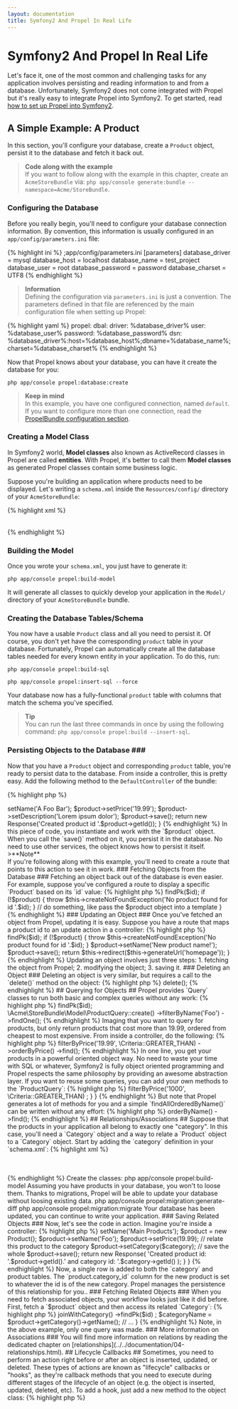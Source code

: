 ```yaml
---
layout: documentation
title: Symfony2 And Propel In Real Life
---
```


# Symfony2 And Propel In Real Life #

Let's face it, one of the most common and challenging tasks for any application involves persisting and reading
information to and from a database. Unfortunately, Symfony2 does not come integrated with Propel but it's really
easy to integrate Propel into Symfony2. To get started, read [how to set up Propel into Symfony2](working-with-symfony2.html#installation).

## A Simple Example: A Product ##

In this section, you'll configure your database, create a `Product` object, persist it to the database and fetch it back out.

>**Code along with the example**<br />If you want to follow along with the example in this chapter, create an `AcmeStoreBundle` via: `php app/console generate:bundle --namespace=Acme/StoreBundle`.

### Configuring the Database ###

Before you really begin, you'll need to configure your database connection information.
By convention, this information is usually configured in an `app/config/parameters.ini` file:

{% highlight ini %}
;app/config/parameters.ini
[parameters]
    database_driver   = mysql
    database_host     = localhost
    database_name     = test_project
    database_user     = root
    database_password = password
    database_charset  = UTF8
{% endhighlight %}

>**Information**<br />Defining the configuration via `parameters.ini` is just a convention. The parameters defined in that file are referenced by the main configuration file when setting up Propel:

{% highlight yaml %}
propel:
    dbal:
        driver:     %database_driver%
        user:       %database_user%
        password:   %database_password%
        dsn:        %database_driver%:host=%database_host%;dbname=%database_name%;charset=%database_charset%
{% endhighlight %}

Now that Propel knows about your database, you can have it create the database for you:

    php app/console propel:database:create

>**Keep in mind**<br />In this example, you have one configured connection, named `default`. If you want to configure more than one connection, read the [PropelBundle configuration section](working-with-symfony2.html#project_configuration).

### Creating a Model Class ###

In Symfony2 world, **Model classes** also known as ActiveRecord classes in Propel are called **entities**.
With Propel, it's better to call them **Model classes** as generated Propel classes contain some business logic.

Suppose you're building an application where products need to be displayed. Let's writing a `schema.xml` inside
the `Resources/config/` directory of your `AcmeStoreBundle`:

{% highlight xml %}
<?xml version="1.0" encoding="UTF-8"?>
<database name="default" namespace="Acme\StoreBundle\Model" defaultIdMethod="native">
    <table name="product">
        <column name="id" type="integer" required="true" primaryKey="true" autoIncrement="true" />
        <column name="name" type="varchar" primaryString="1" size="100" />
        <column name="price" type="decimal" />
        <column name="description" type="longvarchar" />
    </table>
</database>
{% endhighlight %}

### Building the Model ###

Once you wrote your `schema.xml`, you just have to generate it:

    php app/console propel:build-model

It will generate all classes to quickly develop your application in the `Model/` directory of your `AcmeStoreBundle` bundle.

### Creating the Database Tables/Schema ###

You now have a usable `Product` class and all you need to persist it. Of course, you don't yet have the corresponding
`product` table in your database.
Fortunately, Propel can automatically create all the database tables needed for every known entity in your application.
To do this, run:

    php app/console propel:build-sql

    php app/console propel:insert-sql --force


Your database now has a fully-functional `product` table with columns that match the schema you've specified.

>**Tip**<br />You can run the last three commands in once by using the following command: `php app/console propel:build --insert-sql`.

### Persisting Objects to the Database ###

Now that you have a `Product` object and corresponding `product` table, you're ready to persist data to the database.
From inside a controller, this is pretty easy. Add the following method to the `DefaultController` of the bundle:

{% highlight php %}
<?php
// src/Acme/StoreBundle/Controller/DefaultController.php
use Acme\StoreBundle\Model\Product;
use Symfony\Component\HttpFoundation\Response;
// ...

public function createAction()
{
    $product = new Product();
    $product->setName('A Foo Bar');
    $product->setPrice('19.99');
    $product->setDescription('Lorem ipsum dolor');

    $product->save();

    return new Response('Created product id '.$product->getId());
}
{% endhighlight %}

In this piece of code, you instantiate and work with the `$product` object. When you call the `save()` method on it, you persist
it in the database. No need to use other services, the object knows how to persist it itself.

>**Note**<br />If you're following along with this example, you'll need to create a route that points to this action to see it in work.

### Fetching Objects from the Database ###

Fetching an object back out of the database is even easier. For example, suppose you've configured a route to display
a specific `Product` based on its `id` value:

{% highlight php %}
<?php

use Acme\StoreBundle\Model\ProductQuery;

public function showAction($id)
{
    $product = ProductQuery::create()
        ->findPk($id);

    if (!$product) {
        throw $this->createNotFoundException('No product found for id '.$id);
    }

    // do something, like pass the $product object into a template
}
{% endhighlight %}

### Updating an Object ###

Once you've fetched an object from Propel, updating it is easy. Suppose you have a route that maps a product id
to an update action in a controller:

{% highlight php %}
<?php

use Acme\StoreBundle\Model\ProductQuery;

public function updateAction($id)
{
    $product = ProductQuery::create()
        ->findPk($id);

    if (!$product) {
        throw $this->createNotFoundException('No product found for id '.$id);
    }

    $product->setName('New product name!');
    $product->save();

    return $this->redirect($this->generateUrl('homepage'));
}
{% endhighlight %}

Updating an object involves just three steps:

1. fetching the object from Propel;
2. modifying the object;
3. saving it.

### Deleting an Object ###

Deleting an object is very similar, but requires a call to the `delete()` method on the object:

{% highlight php %}
<?php

$product->delete();
{% endhighlight %}


## Querying for Objects ##

Propel provides `Query` classes to run both basic and complex queries without any work:

{% highlight php %}
<?php

\Acme\StoreBundle\Model\ProductQuery::create()->findPk($id);

\Acme\StoreBundle\Model\ProductQuery::create()
    ->filterByName('Foo')
    ->findOne();
{% endhighlight %}

Imaging that you want to query for products, but only return products that cost more than 19.99,
ordered from cheapest to most expensive. From inside a controller, do the following:

{% highlight php %}
<?php

$products = \Acme\StoreBundle\Model\ProductQuery::create()
    ->filterByPrice('19.99', \Criteria::GREATER_THAN)
    ->orderByPrice()
    ->find();
{% endhighlight %}

In one line, you get your products in a powerful oriented object way.
No need to waste your time with SQL or whatever, Symfony2 is fully object oriented programming and Propel
respects the same philosophy by providing an awesome abstraction layer.

If you want to reuse some queries, you can add your own methods to the `ProductQuery`:

{% highlight php %}
<?php
// src/Acme/StoreBundle/Model/ProductQuery.php

class ProductQuery extends BaseProductQuery
{
    public function filterByExpensivePrice()
    {
        return $this
            ->filterByPrice('1000', \Criteria::GREATER_THAN)
            ;
    }
}
{% endhighlight %}

But note that Propel generates a lot of methods for you and a simple `findAllOrderedByName()` can be written without
any effort:

{% highlight php %}
<?php

\Acme\StoreBundle\Model\ProductQuery::create()
    ->orderByName()
    ->find();
{% endhighlight %}


## Relationships/Associations ##

Suppose that the products in your application all belong to exactly one "category". In this case,
you'll need a `Category` object and a way to relate a `Product` object to a `Category` object.

Start by adding the `category` definition in your `schema.xml`:

{% highlight xml %}
<database name="default" namespace="Acme\StoreBundle\Model" defaultIdMethod="native">
    <table name="product">
        <column name="id" type="integer" required="true" primaryKey="true" autoIncrement="true" />
        <column name="name" type="varchar" primaryString="1" size="100" />
        <column name="price" type="decimal" />
        <column name="description" type="longvarchar" />

        <column name="category_id" type="integer" />
        <foreign-key foreignTable="category">
            <reference local="category_id" foreign="id" />
        </foreign-key>
    </table>

    <table name="category">
        <column name="id" type="integer" required="true" primaryKey="true" autoIncrement="true" />
        <column name="name" type="varchar" primaryString="1" size="100" />
   </table>
</database>
{% endhighlight %}

Create the classes:

    php app/console propel:build-model

Assuming you have products in your database, you won't to loose them. Thanks to migrations, Propel will
be able to update your database without loosing existing data.

    php app/console propel:migration:generate-diff

    php app/console propel:migration:migrate

Your database has been updated, you can continue to write your application.

### Saving Related Objects ###

Now, let's see the code in action. Imagine you're inside a controller:

{% highlight php %}
<?php
// ...
use Acme\StoreBundle\Model\Category;
use Acme\StoreBundle\Model\Product;
use Symfony\Component\HttpFoundation\Response;
// ...

class DefaultController extends Controller
{
    public function createProductAction()
    {
        $category = new Category();
        $category->setName('Main Products');

        $product = new Product();
        $product->setName('Foo');
        $product->setPrice(19.99);
        // relate this product to the category
        $product->setCategory($category);

        // save the whole
        $product->save();

        return new Response(
            'Created product id: '.$product->getId().' and category id: '.$category->getId()
        );
    }
}
{% endhighlight %}

Now, a single row is added to both the `category` and product tables. The `product.category_id` column for the
new product is set to whatever the id is of the new category. Propel manages the persistence of this relationship for you..

### Fetching Related Objects ###

When you need to fetch associated objects, your workflow looks just like it did before.
First, fetch a `$product` object and then access its related `Category`:

{% highlight php %}
<?php
// ...
use Acme\StoreBundle\Model\ProductQuery;

public function showAction($id)
{
    $product = ProductQuery::create()
        ->joinWithCategory()
        ->findPk($id)
        ;

    $categoryName = $product->getCategory()->getName();

    // ...
}
{% endhighlight %}

Note, in the above example, only one query was made.


### More information on Associations ###

You will find more information on relations by reading the dedicated chapter on [relationships](../../documentation/04-relationships.html).


## Lifecycle Callbacks ##

Sometimes, you need to perform an action right before or after an object is inserted, updated, or deleted.
These types of actions are known as "lifecycle" callbacks or "hooks", as they're callback methods that you need
to execute during different stages of the lifecycle of an object (e.g. the object is inserted, updated, deleted, etc).

To add a hook, just add a new method to the object class:

{% highlight php %}
<?php
// src/Acme/StoreBundle/Model/Product.php

// ...

class Product extends BaseProduct
{
    public function preInsert($con = null)
    {
        // do something before the object is inserted
    }
}
{% endhighlight %}

Propel provides the following hooks:

* `preInsert()` code executed before insertion of a new object
* `postInsert()` code executed after insertion of a new object
* `preUpdate()` code executed before update of an existing object
* `postUpdate()` code executed after update of an existing object
* `preSave()` code executed before saving an object (new or existing)
* `postSave()` code executed after saving an object (new or existing)
* `preDelete()` code executed before deleting an object
* `postDelete()` code executed after deleting an object


## Behaviors ##

All bundled behaviors in Propel are working with Symfony2. To get more information about how to use Propel behaviors,
look at the [behaviors reference section](http://www.propelorm.org/documentation/#behaviors_reference).


## Commands ##

You should read the dedicated section for [Propel commands in Symfony2](working-with-symfony2#commands).


## Summary ##

This documentation is quite similar with the [official Symfony2 Model chapter](http://symfony.com/doc/current/book/doctrine.html).
It shows you that Propel is well integrated into Symfony2 and it really works. All you can do with Propel is possible in Symfony2.
